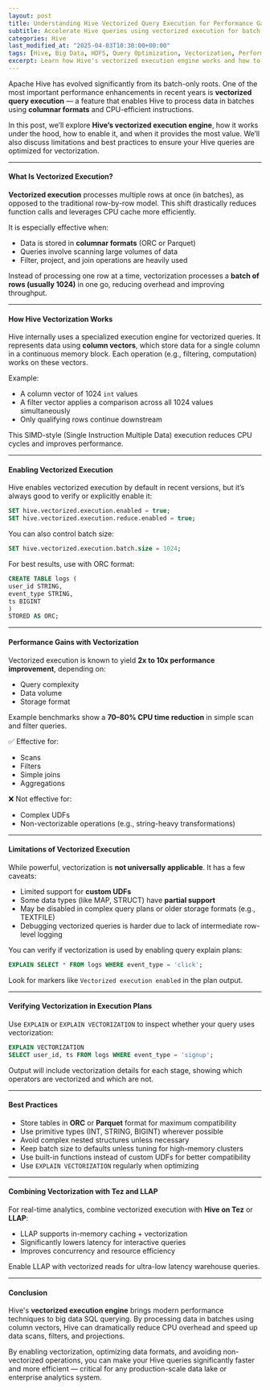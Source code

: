 ```yaml
---
layout: post
title: Understanding Hive Vectorized Query Execution for Performance Gains
subtitle: Accelerate Hive queries using vectorized execution for batch processing and CPU efficiency
categories: Hive
last_modified_at: "2025-04-03T10:30:00+00:00"
tags: [Hive, Big Data, HDFS, Query Optimization, Vectorization, Performance]
excerpt: Learn how Hive's vectorized execution engine works and how to leverage it to significantly boost query performance. Understand vectorized processing internals, configurations, and limitations.
---
```

Apache Hive has evolved significantly from its batch-only roots. One of the most important performance enhancements in recent years is **vectorized query execution** — a feature that enables Hive to process data in batches using **columnar formats** and CPU-efficient instructions.

In this post, we’ll explore **Hive’s vectorized execution engine**, how it works under the hood, how to enable it, and when it provides the most value. We’ll also discuss limitations and best practices to ensure your Hive queries are optimized for vectorization.

---

#### What Is Vectorized Execution?

**Vectorized execution** processes multiple rows at once (in batches), as opposed to the traditional row-by-row model. This shift drastically reduces function calls and leverages CPU cache more efficiently.

It is especially effective when:
- Data is stored in **columnar formats** (ORC or Parquet)
- Queries involve scanning large volumes of data
- Filter, project, and join operations are heavily used

Instead of processing one row at a time, vectorization processes a **batch of rows (usually 1024)** in one go, reducing overhead and improving throughput.

---

#### How Hive Vectorization Works

Hive internally uses a specialized execution engine for vectorized queries. It represents data using **column vectors**, which store data for a single column in a continuous memory block. Each operation (e.g., filtering, computation) works on these vectors.

Example:
- A column vector of 1024 `int` values
- A filter vector applies a comparison across all 1024 values simultaneously
- Only qualifying rows continue downstream

This SIMD-style (Single Instruction Multiple Data) execution reduces CPU cycles and improves performance.

---

#### Enabling Vectorized Execution

Hive enables vectorized execution by default in recent versions, but it’s always good to verify or explicitly enable it:

```sql
SET hive.vectorized.execution.enabled = true;
SET hive.vectorized.execution.reduce.enabled = true;
```

You can also control batch size:

```sql
SET hive.vectorized.execution.batch.size = 1024;
```

For best results, use with ORC format:

```sql
CREATE TABLE logs (
user_id STRING,
event_type STRING,
ts BIGINT
)
STORED AS ORC;
```

---

#### Performance Gains with Vectorization

Vectorized execution is known to yield **2x to 10x performance improvement**, depending on:
- Query complexity
- Data volume
- Storage format

Example benchmarks show a **70–80% CPU time reduction** in simple scan and filter queries.

✅ Effective for:
- Scans
- Filters
- Simple joins
- Aggregations

❌ Not effective for:
- Complex UDFs
- Non-vectorizable operations (e.g., string-heavy transformations)

---

#### Limitations of Vectorized Execution

While powerful, vectorization is **not universally applicable**. It has a few caveats:

- Limited support for **custom UDFs**
- Some data types (like MAP, STRUCT) have **partial support**
- May be disabled in complex query plans or older storage formats (e.g., TEXTFILE)
- Debugging vectorized queries is harder due to lack of intermediate row-level logging

You can verify if vectorization is used by enabling query explain plans:

```sql
EXPLAIN SELECT * FROM logs WHERE event_type = 'click';
```

Look for markers like `Vectorized execution enabled` in the plan output.

---

#### Verifying Vectorization in Execution Plans

Use `EXPLAIN` or `EXPLAIN VECTORIZATION` to inspect whether your query uses vectorization:

```sql
EXPLAIN VECTORIZATION
SELECT user_id, ts FROM logs WHERE event_type = 'signup';
```

Output will include vectorization details for each stage, showing which operators are vectorized and which are not.

---

#### Best Practices

- Store tables in **ORC** or **Parquet** format for maximum compatibility
- Use primitive types (INT, STRING, BIGINT) wherever possible
- Avoid complex nested structures unless necessary
- Keep batch size to defaults unless tuning for high-memory clusters
- Use built-in functions instead of custom UDFs for better compatibility
- Use `EXPLAIN VECTORIZATION` regularly when optimizing

---

#### Combining Vectorization with Tez and LLAP

For real-time analytics, combine vectorized execution with **Hive on Tez** or **LLAP**:

- LLAP supports in-memory caching + vectorization
- Significantly lowers latency for interactive queries
- Improves concurrency and resource efficiency

Enable LLAP with vectorized reads for ultra-low latency warehouse queries.

---

#### Conclusion

Hive's **vectorized execution engine** brings modern performance techniques to big data SQL querying. By processing data in batches using column vectors, Hive can dramatically reduce CPU overhead and speed up data scans, filters, and projections.

By enabling vectorization, optimizing data formats, and avoiding non-vectorized operations, you can make your Hive queries significantly faster and more efficient — critical for any production-scale data lake or enterprise analytics system.
